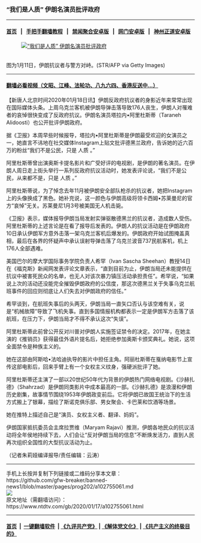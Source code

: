 ### “我们是人质” 伊朗名演员批评政府
------------------------

#### [首页](https://github.com/gfw-breaker/banned-news1/blob/master/README.md) &nbsp;&nbsp;|&nbsp;&nbsp; [手把手翻墙教程](https://github.com/gfw-breaker/guides/wiki) &nbsp;&nbsp;|&nbsp;&nbsp; [禁闻聚合安卓版](https://github.com/gfw-breaker/bn-android) &nbsp;&nbsp;|&nbsp;&nbsp; [网门安卓版](https://github.com/oGate2/oGate) &nbsp;&nbsp;|&nbsp;&nbsp; [神州正道安卓版](https://github.com/SzzdOgate/update) 



<div><div class="featured_image">
 <a href="https://i.ntdtv.com/assets/uploads/2020/01/GettyImages-1193458442-1.jpg" target="_blank">
  <figure>
   <img alt="“我们是人质” 伊朗名演员批评政府" src="https://i.ntdtv.com/assets/uploads/2020/01/GettyImages-1193458442-1-800x450.jpg"/>
  </figure><br/>
 </a>
 <span class="caption">
  图为1月11日，伊朗抗议者与警方对峙。(STR/AFP via Getty Images)
 </span>
</div>
</div><hr/>

#### [翻墙必看视频（文昭、江峰、法轮功、八九六四、香港反送中...）](http://167.172.214.107/home.html)

<div><div class="post_content" itemprop="articleBody">
 <p>
  【新唐人北京时间2020年01月18日讯】伊朗反政府抗议者的身影近年来常常出现在国际媒体头条。上周乌克兰客机被伊朗导弹击落导致176人丧生，伊朗人对罹难者的哀悼很快变成了反政府抗议。伊朗名演员塔拉内•阿里杜斯蒂（Taraneh Alidoosti）也公开批评伊朗政府。
 </p>
 <p>
  据《卫报》本周早些时候报导，塔拉内•阿里杜斯蒂是伊朗最受欢迎的女演员之一，她直言不讳地在社交媒体Instagram上贴文批评德黑兰政府，告诉她的近六百万的粉丝“我们不是公民，只是
  <ok href="https://www.ntdtv.com/gb/人质.htm">
   人质
  </ok>
  。”
 </p>
 <p>
  阿里杜斯蒂曾出演奥斯卡提名影片和广受好评的电视剧，是伊朗的著名演员。在伊朗人周日走上街头举行一系列反政府抗议活动时，她发表评论说，“我们不是公民，从来都不是，只是
  <ok href="https://www.ntdtv.com/gb/人质.htm">
   人质
  </ok>
  。”
 </p>
 <p>
  阿里杜斯蒂说，为了悼念去年11月被伊朗安全部队枪杀的抗议者，她把Instagram上的头像换成了黑色。她补充说，这一颜色与伊朗高级将领卡西姆•苏莱曼尼的官方“哀悼”无关。苏莱曼尼1月3号被美国无人机击毙。
 </p>
 <p>
  《卫报》表示，媒体报导伊朗当局发射实弹驱散德黑兰的抗议者，造成数人受伤。阿里杜斯蒂的上述言论是在看了报导后发表的。伊朗人的抗议活动是在伊朗政府10日承认伊朗军方意外击落一架乌克兰客机后爆发的。伊朗政府开始试图掩盖真相，最后在各界的怀疑声中承认误射导弹击落了乌克兰波音737民航客机，机上176人全部遇难。
 </p>
 <p>
  美国巴尔的摩大学国际事务学院负责人希罕（Ivan Sascha Sheehan）教授14日在《福克斯》新闻网发表评论文章表示，“直到目前为止，伊朗当局还未能提供在抗议中被害死民众的名单，也无人对该次暴力镇压活动承担责任”。希罕说，“如果说上次的活动还没能完全摧毁伊朗政府的公信度，那这次德黑兰关于失事乌克兰航班事件的回应则彻底让人们失去对伊朗政府的信任。”
 </p>
 <p>
  希罕谈到，在航班失事后的头两天，伊朗当局一直矢口否认与该空难有关，说是“机械故障”导致了飞机失事。直到多国情报机构都表示一定是伊朗军方击落了该航班，在压力下，伊朗当局才不得不承认这次“失误”。
 </p>
 <p>
  阿里杜斯蒂此前曾公开反对川普对伊朗人实施签证禁令的决定。2017年，在她主演的《推销员》获得最佳外语片提名后，她拒绝参加奥斯卡颁奖典礼。她说，这项全面禁令是种族主义的。
 </p>
 <p>
  她在这部由阿斯哈•法哈迪执导的影片中担任主角。阿丽杜斯蒂在戛纳电影节上宣传这部电影后，回来手臂上有一个女权主义纹身，强硬派批评了她。
 </p>
 <p>
  阿里杜斯蒂还主演了一部以20世纪50年代为背景的伊朗热门网络电视剧。《沙赫扎德》（Shahrzad）是伊朗同类影片中成本最高的一部。《沙赫扎德》是浪漫和伊朗历史剧集，故事情节围绕1953年伊朗政变前后。它将伊朗已故国王统治下的生活方式搬上了银幕，描绘了斯诺克俱乐部、男女聚会、卡巴莱和饮酒等场景。
 </p>
 <p>
  她在推特上描述自己是“演员、女权主义者、翻译、妈妈”。
 </p>
 <p>
  伊朗国家抵抗委员会主席拉贾维（Maryam Rajavi）推测，伊朗各地民众的抗议活动将全年侯地持续下去，人们会让“反对伊朗当局的信息”不断焕发活力，直到人民再次组织全国性的大型抗议活动为止。
 </p>
 <p>
  （记者朱莉娅编译报导/责任编辑：云涛）
 </p>
 <div class="single_ad">
 </div>
</div>
</div>
<hr/>
手机上长按并复制下列链接或二维码分享本文章：<br/>
https://github.com/gfw-breaker/banned-news1/blob/master/pages/prog202/a102755061.md <br/>
<a href='https://github.com/gfw-breaker/banned-news1/blob/master/pages/prog202/a102755061.md'><img src='https://github.com/gfw-breaker/banned-news1/blob/master/pages/prog202/a102755061.md.png'/></a> <br/>
原文地址（需翻墙访问）：https://www.ntdtv.com/gb/2020/01/17/a102755061.html


------------------------
#### [首页](https://github.com/gfw-breaker/banned-news1/blob/master/README.md) &nbsp;|&nbsp; [一键翻墙软件](https://github.com/gfw-breaker/nogfw/blob/master/README.md) &nbsp;| [《九评共产党》](https://github.com/gfw-breaker/9ping.md/blob/master/README.md#九评之一评共产党是什么) | [《解体党文化》](https://github.com/gfw-breaker/jtdwh.md/blob/master/README.md) | [《共产主义的终极目的》](https://github.com/gfw-breaker/gczydzjmd.md/blob/master/README.md)


<img src='http://gfw-breaker.win/banned-news/pages/prog202/a102755061.md' width='0px' height='0px'/>